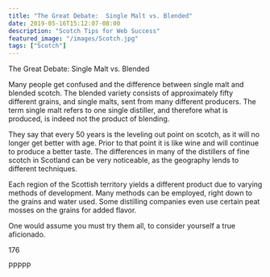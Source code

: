 ```yaml
---
title: "The Great Debate:  Single Malt vs. Blended"
date: 2019-05-16T15:12:07-08:00
description: "Scotch Tips for Web Success"
featured_image: "/images/Scotch.jpg"
tags: ["Scotch"]
---
```


The Great Debate:  Single Malt vs. Blended

Many people get confused and the difference between single malt and blended scotch. The blended variety consists of approximately fifty different grains, and single malts, sent from many different producers. The term single malt refers to one single distiller, and therefore what is produced, is indeed not the product of blending.

They say that every 50 years is the leveling out point on scotch, as it will no longer get better with age.  Prior to that point it is like wine and will continue to produce a better taste. The differences in many of the distillers of fine scotch in Scotland can be very noticeable, as the geography lends to different techniques.

Each region of the Scottish territory yields a different product due to varying methods of development. Many methods can be employed, right down to the grains and water used. Some distilling companies even use certain peat mosses on the grains for added flavor.

One would assume you must try them all, to consider yourself a true aficionado.

176

PPPPP

